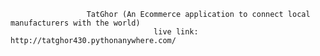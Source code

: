                      TatGhor (An Ecommerce application to connect local manufacturers with the world)
		                            live link: http://tatghor430.pythonanywhere.com/
			      			
				 
